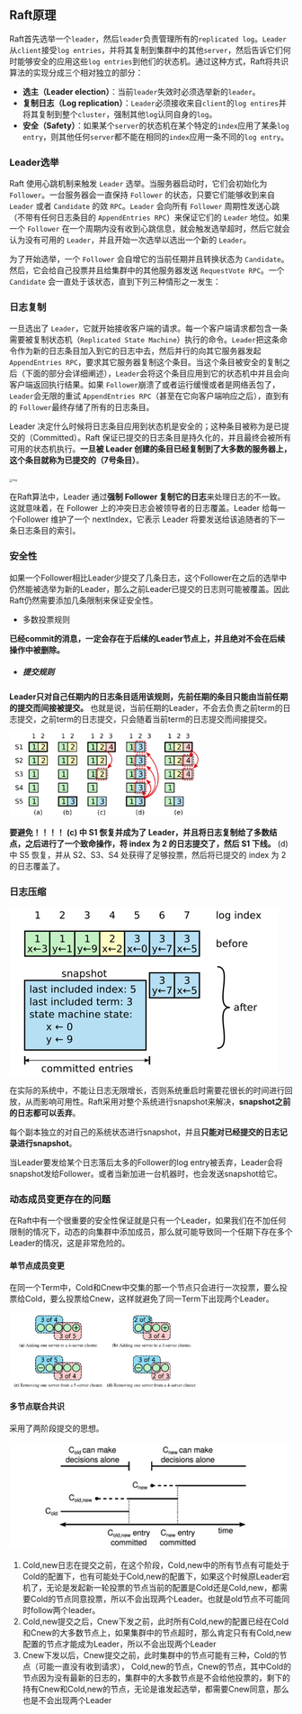 ## Raft原理

Raft首先选举一个`leader`，然后`leader`负责管理所有的`replicated log`。`Leader`从`client`接受`log entries`，并将其复制到集群中的其他`server`，然后告诉它们何时能够安全的应用这些`log entries`到他们的状态机。通过这种方式，Raft将共识算法的实现分成三个相对独立的部分：

- **选主（Leader election）**：当前`leader`失效时必须选举新的`leader`。
- **复制日志（Log replication）**：`Leader`必须接收来自`client`的`log entires`并将其复制到整个`cluster`，强制其他`log`认同自身的`log`。
- **安全（Safety）**：如果某个`server`的状态机在某个特定的`index`应用了某条`log entry`，则其他任何`server`都不能在相同的`index`应用一条不同的`log entry`。



### Leader选举

Raft 使用心跳机制来触发 `Leader` 选举。当服务器启动时，它们会初始化为 `Follower`。一台服务器会一直保持 `Follower` 的状态，只要它们能够收到来自 `Leader` 或者 `Candidate` 的效 `RPC`。`Leader` 会向所有 `Follower` 周期性发送心跳（不带有任何日志条目的 `AppendEntries RPC`）来保证它们的 `Leader` 地位。如果一个 `Follower` 在一个周期内没有收到心跳信息，就会触发选举超时，然后它就会认为没有可用的 `Leader`，并且开始一次选举以选出一个新的 `Leader`。

为了开始选举，一个 `Follower` 会自增它的当前任期并且转换状态为 `Candidate`。然后，它会给自己投票并且给集群中的其他服务器发送 `RequestVote RPC`。一个 `Candidate` 会一直处于该状态，直到下列三种情形之一发生：



### 日志复制

一旦选出了 `Leader`，它就开始接收客户端的请求。每一个客户端请求都包含一条需要被复制状态机（`Replicated State Machine`）执行的命令。`Leader`把这条命令作为新的日志条目加入到它的日志中去，然后并行的向其它服务器发起 `AppendEntries RPC`，要求其它服务器复制这个条目。当这个条目被安全的复制之后（下面的部分会详细阐述），`Leader`会将这个条目应用到它的状态机中并且会向客户端返回执行结果。如果 `Follower`崩溃了或者运行缓慢或者是网络丢包了，`Leader`会无限的重试 `AppendEntries RPC`（甚至在它向客户端响应之后），直到有的 `Follower`最终存储了所有的日志条目。

Leader 决定什么时候将日志条目应用到状态机是安全的；这种条目被称为是已提交的（Committed）。Raft 保证已提交的日志条目是持久化的，并且最终会被所有可用的状态机执行。**一旦被 Leader 创建的条目已经复制到了大多数的服务器上，这个条目就称为已提交的（7号条目）**。

<img src="./assets/https%3A%2F%2Fs3-us-west-2.amazonaws.com%2Fsecure.notion-static.com%2Fff362820-5885-442e-92c7-96a609e0b1d5%2FUntitled.png" alt="img" style="zoom: 33%;" />

在Raft算法中，Leader 通过**强制 Follower 复制它的日志**来处理日志的不一致。这就意味着，在 Follower 上的冲突日志会被领导者的日志覆盖。Leader 给每一个Follower 维护了一个 nextIndex，它表示 Leader 将要发送给该追随者的下一条日志条目的索引。



### 安全性

如果一个Follower相比Leader少提交了几条日志，这个Follower在之后的选举中仍然能被选举为新的Leader，那么之前Leader已提交的日志则可能被覆盖。因此Raft仍然需要添加几条限制来保证安全性。

- 多数投票规则

**已经commit的消息，一定会存在于后续的Leader节点上，并且绝对不会在后续操作中被删除。**

- ##### 提交规则

 **Leader只对自己任期内的日志条目适用该规则，先前任期的条目只能由当前任期的提交而间接被提交。** 也就是说，当前任期的Leader，不会去负责之前term的日志提交，之前term的日志提交，只会随着当前term的日志提交而间接提交。

<img src="./assets/d7007c4fcbe58a6b17351189263234b6.png" alt="HIAsDK" style="zoom: 33%;" />

**要避免！！！！**
**(c) 中 S1 恢复并成为了 Leader，并且将日志复制给了多数结点，之后进行了一个致命操作，将 index 为 2 的日志提交了，然后 S1 下线。** (d) 中 S5 恢复，并从 S2、S3、S4 处获得了足够投票，然后将已提交的 index 为 2 的日志覆盖了。



### 日志压缩



<img src="./assets/dddaa3316dcfc9307b7225b219b7d9c2.png" alt="bFOq48" style="zoom: 50%;" />

在实际的系统中，不能让日志无限增长，否则系统重启时需要花很长的时间进行回放，从而影响可用性。Raft采用对整个系统进行snapshot来解决，**snapshot之前的日志都可以丢弃**。

每个副本独立的对自己的系统状态进行snapshot，并且**只能对已经提交的日志记录进行snapshot**。

当Leader要发给某个日志落后太多的Follower的log entry被丢弃，Leader会将snapshot发给Follower。或者当新加进一台机器时，也会发送snapshot给它。



### 动态成员变更存在的问题

在Raft中有一个很重要的安全性保证就是只有一个Leader，如果我们在不加任何限制的情况下，动态的向集群中添加成员，那么就可能导致同一个任期下存在多个Leader的情况，这是非常危险的。

#### 单节点成员变更

在同一个Term中，Cold和Cnew中交集的那一个节点只会进行一次投票，要么投票给Cold，要么投票给Cnew，这样就避免了同一Term下出现两个Leader。

<img src="./assets/974a02b81b456b04f5dedbe899ca4d7f.png" alt="nxpDam" style="zoom: 33%;" />



#### 多节点联合共识

采用了两阶段提交的思想。

![JNjEvv](./assets/eca436d3ea12d6e97ff2770db0a1ef1c.png)

1. Cold,new日志在提交之前，在这个阶段，Cold,new中的所有节点有可能处于Cold的配置下，也有可能处于Cold,new的配置下，如果这个时候原Leader宕机了，无论是发起新一轮投票的节点当前的配置是Cold还是Cold,new，都需要Cold的节点同意投票，所以不会出现两个Leader。也就是old节点不可能同时follow两个leader。 
2. Cold,new提交之后，Cnew下发之前，此时所有Cold,new的配置已经在Cold和Cnew的大多数节点上，如果集群中的节点超时，那么肯定只有有Cold,new配置的节点才能成为Leader，所以不会出现两个Leader 
3. Cnew下发以后，Cnew提交之前，此时集群中的节点可能有三种，Cold的节点（可能一直没有收到请求）， Cold,new的节点，Cnew的节点，其中Cold的节点因为没有最新的日志的，集群中的大多数节点是不会给他投票的，剩下的持有Cnew和Cold,new的节点，无论是谁发起选举，都需要Cnew同意，那么也是不会出现两个Leader
